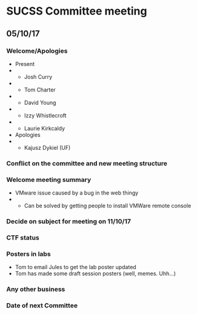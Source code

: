 # SUCSS Committee meeting
## 05/10/17

### Welcome/Apologies
* Present
* * Josh Curry
* * Tom Charter
* * David Young
* * Izzy Whistlecroft
* * Laurie Kirkcaldy
* Apologies
* * Kajusz Dykiel (UF)

### Conflict on the committee and new meeting structure

### Welcome meeting summary
* VMware issue caused by a bug in the web thingy
* * Can be solved by getting people to install VMWare remote console

### Decide on subject for meeting on 11/10/17

### CTF status

### Posters in labs
* Tom to email Jules to get the lab poster updated
* Tom has made some draft session posters (well, memes. Uhh...)

### Any other business

### Date of next Committee
